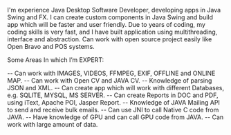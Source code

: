 I'm experience Java Desktop Software Developer, developing apps in Java Swing and FX.
I can create custom components in Java Swing and build app which will be faster and user friendly. Due to years of coding, my coding skills is very fast, and I have built application using multithreading, interface and abstraction. Can work with open source project easily like Open Bravo and POS systems.

Some Areas In which I’m EXPERT:

-- Can work with IMAGES, VIDEOS, FFMPEG, EXIF, OFFLINE and ONLINE MAP.
-- Can work with Open CV and JAVA CV.
-- Knowledge of parsing JSON and XML.
-- Can create app which will work with different Databases, e.g. SQLITE, MYSQL, MS SERVER.
-- Can create Reports in DOC and PDF, using iText, Apache POI, Jasper Report.
-- Knowledge of JAVA Mailing API to send and receive bulk emails.
-- Can use JNI to call Native C code from JAVA.
-- Have knowledge of GPU and can call GPU code from JAVA.
-- Can work with large amount of data.
